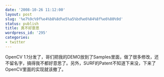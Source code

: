 ```yaml
---
date: '2008-10-26 11:12:00'
layout: post
slug: '%e7%9c%9f%e4%b8%8d%e5%a5%bd%e6%84%8f%e6%80%9d'
status: publish
title: 真不好意思
wordpress_id: '295'
categories:
- twitter
---
```


OpenCV 1.1分发了，哥们把我的DEMO放到了Samples里面，做了很多修改，还不留名字，搞得我不都好意思了。另外，SURF的Patent不知道下来没，下来了OpenCV里面的实现就该撤了。  
  

